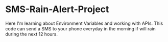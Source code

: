 # SMS-Rain-Alert-Project
Here I'm learning about Environment Variables and working with APIs. This code can send a SMS to your phone everyday in the morning if will rain during the next 12 hours.
